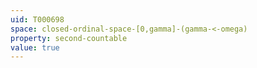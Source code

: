 ```yaml
---
uid: T000698
space: closed-ordinal-space-[0,gamma]-(gamma-<-omega)
property: second-countable
value: true
---
```


